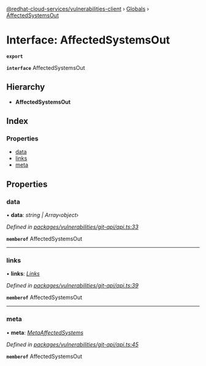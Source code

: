 [@redhat-cloud-services/vulnerabilities-client](../README.md) › [Globals](../globals.md) › [AffectedSystemsOut](affectedsystemsout.md)

# Interface: AffectedSystemsOut

**`export`** 

**`interface`** AffectedSystemsOut

## Hierarchy

* **AffectedSystemsOut**

## Index

### Properties

* [data](affectedsystemsout.md#data)
* [links](affectedsystemsout.md#links)
* [meta](affectedsystemsout.md#meta)

## Properties

###  data

• **data**: *string | Array‹object›*

*Defined in [packages/vulnerabilities/git-api/api.ts:33](https://github.com/RedHatInsights/javascript-clients/blob/master/packages/vulnerabilities/git-api/api.ts#L33)*

**`memberof`** AffectedSystemsOut

___

###  links

• **links**: *[Links](links.md)*

*Defined in [packages/vulnerabilities/git-api/api.ts:39](https://github.com/RedHatInsights/javascript-clients/blob/master/packages/vulnerabilities/git-api/api.ts#L39)*

**`memberof`** AffectedSystemsOut

___

###  meta

• **meta**: *[MetaAffectedSystems](metaaffectedsystems.md)*

*Defined in [packages/vulnerabilities/git-api/api.ts:45](https://github.com/RedHatInsights/javascript-clients/blob/master/packages/vulnerabilities/git-api/api.ts#L45)*

**`memberof`** AffectedSystemsOut
